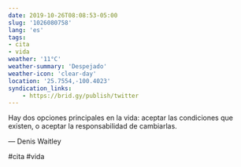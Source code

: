 ```yaml
---
date: 2019-10-26T08:08:53-05:00
slug: '1026080758'
lang: 'es'
tags:
- cita
- vida
weather: '11°C'
weather-summary: 'Despejado'
weather-icon: 'clear-day'
location: '25.7554,-100.4023'
syndication_links:
    - https://brid.gy/publish/twitter
---
```

Hay dos opciones principales en la vida: aceptar las condiciones que existen, o aceptar la responsabilidad de cambiarlas.

— Denis Waitley

#cita #vida